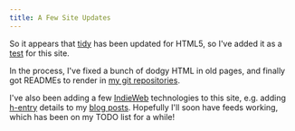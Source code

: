 ```yaml
---
title: A Few Site Updates
---
```


So it appears that [tidy](https://github.com/htacg/tidy-html5) has been updated
for HTML5, so I've added it as a
[test](/git/chriswarbo-net/git/branches/master/tests/tidy_html5.raw.html) for
this site.

In the process, I've fixed a bunch of dodgy HTML in old pages, and finally got
READMEs to render in [my git repositories](/projects/repos/).

I've also been adding a few [IndieWeb](https://indiewebcamp.com/) technologies
to this site, e.g. adding [h-entry](http://microformats.org/wiki/h-entry)
details to my [blog posts](/blog/). Hopefully I'll soon have feeds working,
which has been on my TODO list for a while!
